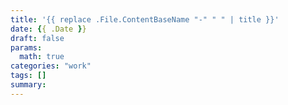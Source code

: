 ```yaml
---
title: '{{ replace .File.ContentBaseName "-" " " | title }}'
date: {{ .Date }}
draft: false
params:
  math: true
categories: "work"
tags: []
summary:
---
```

